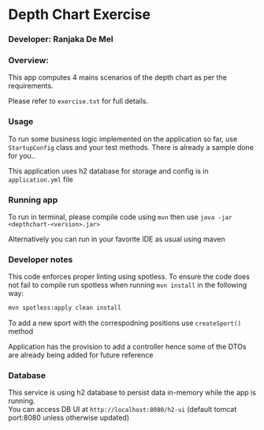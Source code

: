 # Depth Chart Exercise

### Developer: Ranjaka De Mel

### Overview:
This app computes 4 mains scenarios of the depth chart as per the requirements.

Please refer to `exercise.txt` for full details.

### Usage 

To run some business logic implemented on the application so far, use `StartupConfig` class and your test methods. 
There is already a sample done for you..

This application uses h2 database for storage and config is in `application.yml` file

### Running app
To run in terminal, please compile code using `mvn`
then use `java -jar <depthchart-<version>.jar>`

Alternatively you can run in your favorite IDE as usual using maven

### Developer notes 
This code enforces proper linting using spotless. To ensure the code does not fail to compile run spotless when 
running `mvn install` in the following way:
```bash
mvn spotless:apply clean install
```

To add a new sport with the correspodning positions use `createSport()` method

Application has the provision to add a controller hence some of the DTOs are already being added for future reference


### Database 
This service is using h2 database to persist data in-memory while the app is running. \
You can access DB UI at `http://localhost:8080/h2-ui` (default tomcat port:8080 unless otherwise updated)